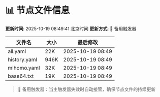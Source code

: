 # 📊 节点文件信息

**更新时间**: 2025-10-19 08:49:41 北京时间
**更新方式**: 🔄 备用触发器

| 文件名 | 大小 | 最后修改 |
|--------|------|----------|
| all.yaml | 22K | 2025-10-19 08:49 |
| history.yaml | 946K | 2025-10-19 08:49 |
| mihomo.yaml | 32K | 2025-10-19 08:49 |
| base64.txt | 19K | 2025-10-19 08:49 |

> 🔄 备用触发器：当主触发器失效时自动接管，确保节点文件的持续更新
